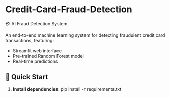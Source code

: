 # Credit-Card-Fraud-Detection

 💳 AI Fraud Detection System

An end-to-end machine learning system for detecting fraudulent credit card transactions, featuring:
- Streamlit web interface
- Pre-trained Random Forest model
- Real-time predictions

## 🚀 Quick Start

1. **Install dependencies**:
   pip install -r requirements.txt
